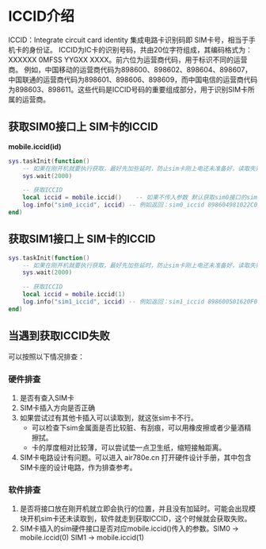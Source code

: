 # ICCID介绍

ICCID：Integrate circuit card identity 集成电路卡识别码即 SIM卡号，相当于手机卡的身份证。 ICCID为IC卡的识别号码，共由20位字符组成，其编码格式为：XXXXXX 0MFSS YYGXX XXXX。前六位为运营商代码，用于标识不同的运营商。
例如，中国移动的运营商代码为898600、898602、898604、898607，中国联通的运营商代码为898601、898606、898609，而中国电信的运营商代码为898603、898611。这些代码是ICCID号码的重要组成部分，用于识别SIM卡所属的运营商。

## 获取SIM0接口上 SIM卡的ICCID

**mobile.iccid(id)**

```lua
sys.taskInit(function()
    -- 如果在刚开机就要执行获取，最好先加些延时，防止sim卡刚上电还未准备好，读取失败。
    sys.wait(2000)

    -- 获取ICCID
    local iccid = mobile.iccid()    -- 如果不传入参数 默认获取sim0接口的sim卡，也可以传入0，mobile.iccid(0)
    log.info("sim0_iccid", iccid) -- 例如返回：sim0_iccid 898604981022C0254186
end)
```

## 获取SIM1接口上 SIM卡的ICCID

```lua
sys.taskInit(function()
    -- 如果在刚开机就要执行获取，最好先加些延时，防止sim卡刚上电还未准备好，读取失败。
    sys.wait(2000)

    -- 获取ICCID
    local iccid = mobile.iccid(1)
    log.info("sim1_iccid", iccid) -- 例如返回：sim1_iccid 898600501620F0167894
end)
```

## 当遇到获取ICCID失败

可以按照以下情况排查：

### 硬件排查

1. 是否有查入SIM卡
2. SIM卡插入方向是否正确
3. 如果尝试过有其他卡插入可以读取到，就这张sim卡不行。
    - 可以检查下sim金属面是否比较脏、有刮痕，可以用橡皮擦或者少量酒精擦拭。
    - 卡的厚度相对比较薄，可以尝试垫一点卫生纸，缩短接触距离。
4. SIM卡电路设计有问题。可以进入 air780e.cn 打开硬件设计手册，其中包含SIM卡座的设计电路，作为排查参考。

### 软件排查

1. 是否将接口放在刚开机就立即会执行的位置，并且没有加延时。可能会出现模块开机sim卡还未读取到，软件就走到获取ICCID，这个时候就会获取失败。
2. SIM卡插入的sim硬件接口是否对应mobile.iccid()传入的参数。SIM0 -> mobile.iccid(0)     SIM1 -> mobile.iccid(1)

